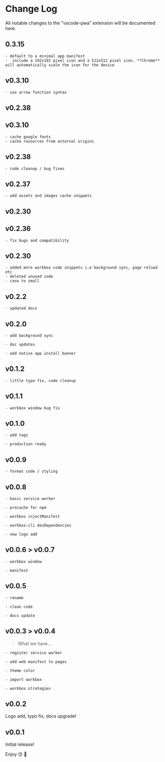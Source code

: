 # Change Log

All notable changes to the "vscode-pwa" extension will be documented here.

## 0.3.15
    - default to a minimal app manifest
    -  include a 192x192 pixel icon and a 512x512 pixel icon. **Chrome** will automatically scale the icon for the device

## v0.3.10

    - use arrow function syntax

## v0.2.38

## v0.3.10

    - cache google fonts 
    - cache resources from external origins 

## v0.2.38

    - code cleanup / bug fixes

## v0.2.37

    - add assets and images cache snippets

## v0.2.30

## v0.2.36

    - fix bugs and compatibility

## v0.2.30

    - added more workbox code snippets i.e background sync, page reload etc
    - deleted unused code
    - case to small

## v0.2.2

    - updated docs

## v0.2.0

    - add background sync

    - doc updates

    - add native app install banner

## v0.1.2

    - little typo fix, code cleanup

## v0.1.1

    - workbox window bug fix

## v0.1.0

    - add tags

    - production ready

## v0.0.9

    - format code / styling

## v0.0.8

    - basic service worker

    - precache for npm

    - workbox injectManifest

    - workbox-cli devDependencies

    - new logo add

## v0.0.6 > v0.0.7

    - workbox window

    - manifest

## v0.0.5

    - rename

    - clean code

    - docs update

## v0.0.3 > v0.0.4

> What we have...

    - register service worker

    - add web manifest to pages

    - theme color

    - import workbox

    - workbox.strategies

## v0.0.2

Logo add, typo fix, docs upgrade!

## v0.0.1

Initial release!

Enjoy 😊 🐥
